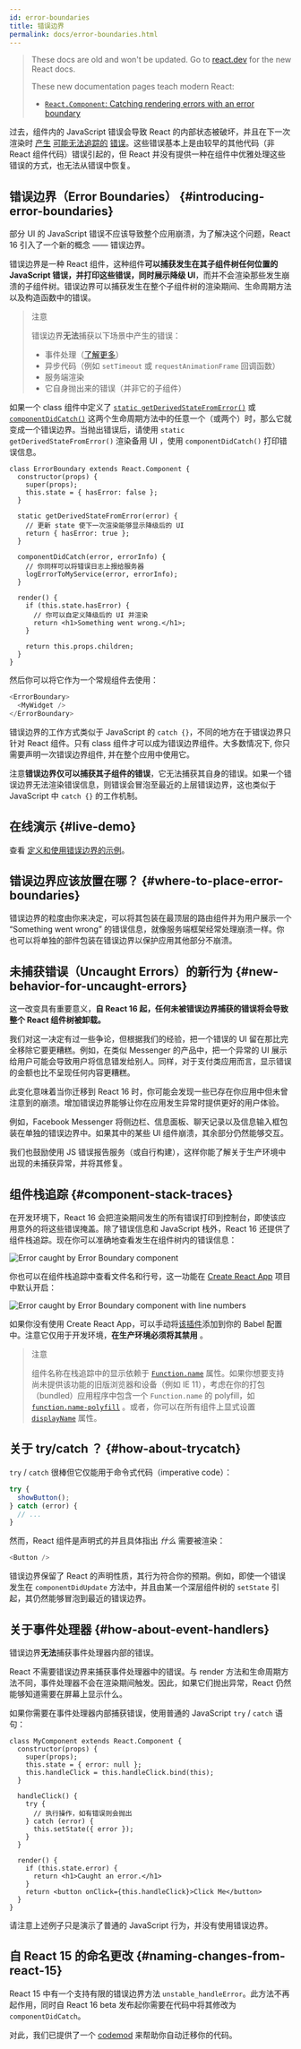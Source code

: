 ```yaml
---
id: error-boundaries
title: 错误边界
permalink: docs/error-boundaries.html
---
```


<div class="scary">

> These docs are old and won't be updated. Go to [react.dev](https://react.dev/) for the new React docs.
> 
> These new documentation pages teach modern React:
>
> - [`React.Component`: Catching rendering errors with an error boundary](https://react.dev/reference/react/Component#catching-rendering-errors-with-an-error-boundary)

</div>

过去，组件内的 JavaScript 错误会导致 React 的内部状态被破坏，并且在下一次渲染时 [产生](https://github.com/facebook/react/issues/4026) [可能无法追踪的](https://github.com/facebook/react/issues/6895) [错误](https://github.com/facebook/react/issues/8579)。这些错误基本上是由较早的其他代码（非 React 组件代码）错误引起的，但 React 并没有提供一种在组件中优雅处理这些错误的方式，也无法从错误中恢复。


## 错误边界（Error Boundaries） {#introducing-error-boundaries}

部分 UI 的 JavaScript 错误不应该导致整个应用崩溃，为了解决这个问题，React 16 引入了一个新的概念 —— 错误边界。
 
错误边界是一种 React 组件，这种组件**可以捕获发生在其子组件树任何位置的 JavaScript 错误，并打印这些错误，同时展示降级 UI**，而并不会渲染那些发生崩溃的子组件树。错误边界可以捕获发生在整个子组件树的渲染期间、生命周期方法以及构造函数中的错误。

> 注意
>
> 错误边界**无法**捕获以下场景中产生的错误：
>
> * 事件处理（[了解更多](#how-about-event-handlers)）
> * 异步代码（例如 `setTimeout` 或 `requestAnimationFrame` 回调函数）
> * 服务端渲染
> * 它自身抛出来的错误（并非它的子组件）

如果一个 class 组件中定义了 [`static getDerivedStateFromError()`](/docs/react-component.html#static-getderivedstatefromerror) 或 [`componentDidCatch()`](/docs/react-component.html#componentdidcatch) 这两个生命周期方法中的任意一个（或两个）时，那么它就变成一个错误边界。当抛出错误后，请使用 `static getDerivedStateFromError()` 渲染备用 UI ，使用 `componentDidCatch()` 打印错误信息。

```js{7-10,12-15,18-21}
class ErrorBoundary extends React.Component {
  constructor(props) {
    super(props);
    this.state = { hasError: false };
  }

  static getDerivedStateFromError(error) {
    // 更新 state 使下一次渲染能够显示降级后的 UI
    return { hasError: true };
  }

  componentDidCatch(error, errorInfo) {
    // 你同样可以将错误日志上报给服务器
    logErrorToMyService(error, errorInfo);
  }

  render() {
    if (this.state.hasError) {
      // 你可以自定义降级后的 UI 并渲染
      return <h1>Something went wrong.</h1>;
    }

    return this.props.children; 
  }
}
```

然后你可以将它作为一个常规组件去使用：

```js
<ErrorBoundary>
  <MyWidget />
</ErrorBoundary>
```

错误边界的工作方式类似于 JavaScript 的 `catch {}`，不同的地方在于错误边界只针对 React 组件。只有 class 组件才可以成为错误边界组件。大多数情况下, 你只需要声明一次错误边界组件, 并在整个应用中使用它。

注意**错误边界仅可以捕获其子组件的错误**，它无法捕获其自身的错误。如果一个错误边界无法渲染错误信息，则错误会冒泡至最近的上层错误边界，这也类似于 JavaScript 中 `catch {}` 的工作机制。

## 在线演示 {#live-demo}

查看 [定义和使用错误边界的示例](https://codepen.io/gaearon/pen/wqvxGa?editors=0010)。


## 错误边界应该放置在哪？ {#where-to-place-error-boundaries}

错误边界的粒度由你来决定，可以将其包装在最顶层的路由组件并为用户展示一个 “Something went wrong” 的错误信息，就像服务端框架经常处理崩溃一样。你也可以将单独的部件包装在错误边界以保护应用其他部分不崩溃。 


## 未捕获错误（Uncaught Errors）的新行为 {#new-behavior-for-uncaught-errors}

这一改变具有重要意义，**自 React 16 起，任何未被错误边界捕获的错误将会导致整个 React 组件树被卸载。**

我们对这一决定有过一些争论，但根据我们的经验，把一个错误的 UI 留在那比完全移除它要更糟糕。例如，在类似 Messenger 的产品中，把一个异常的 UI 展示给用户可能会导致用户将信息错发给别人。同样，对于支付类应用而言，显示错误的金额也比不呈现任何内容更糟糕。

此变化意味着当你迁移到 React 16 时，你可能会发现一些已存在你应用中但未曾注意到的崩溃。增加错误边界能够让你在应用发生异常时提供更好的用户体验。

例如，Facebook Messenger 将侧边栏、信息面板、聊天记录以及信息输入框包装在单独的错误边界中。如果其中的某些 UI 组件崩溃，其余部分仍然能够交互。

我们也鼓励使用 JS 错误报告服务（或自行构建），这样你能了解关于生产环境中出现的未捕获异常，并将其修复。


## 组件栈追踪 {#component-stack-traces}

在开发环境下，React 16 会把渲染期间发生的所有错误打印到控制台，即使该应用意外的将这些错误掩盖。除了错误信息和 JavaScript 栈外，React 16 还提供了组件栈追踪。现在你可以准确地查看发生在组件树内的错误信息：

<img src="../images/docs/error-boundaries-stack-trace.png" style="max-width:100%" alt="Error caught by Error Boundary component">

你也可以在组件栈追踪中查看文件名和行号，这一功能在 [Create React App](https://github.com/facebookincubator/create-react-app) 项目中默认开启：

<img src="../images/docs/error-boundaries-stack-trace-line-numbers.png" style="max-width:100%" alt="Error caught by Error Boundary component with line numbers">

如果你没有使用 Create React App，可以手动将[该插件](https://www.npmjs.com/package/@babel/plugin-transform-react-jsx-source)添加到你的 Babel 配置中。注意它仅用于开发环境，**在生产环境必须将其禁用** 。

> 注意
>
> 组件名称在栈追踪中的显示依赖于 [`Function.name`](https://developer.mozilla.org/en-US/docs/Web/JavaScript/Reference/Global_Objects/Function/name) 属性。如果你想要支持尚未提供该功能的旧版浏览器和设备（例如 IE 11），考虑在你的打包（bundled）应用程序中包含一个 `Function.name` 的 polyfill，如 [`function.name-polyfill`](https://github.com/JamesMGreene/Function.name) 。或者，你可以在所有组件上显式设置 [`displayName`](/docs/react-component.html#displayname) 属性。


## 关于 try/catch ？ {#how-about-trycatch}

`try` / `catch` 很棒但它仅能用于命令式代码（imperative code）：

```js
try {
  showButton();
} catch (error) {
  // ...
}
```

然而，React 组件是声明式的并且具体指出 *什么* 需要被渲染：

```js
<Button />
```

错误边界保留了 React 的声明性质，其行为符合你的预期。例如，即使一个错误发生在 `componentDidUpdate` 方法中，并且由某一个深层组件树的 `setState` 引起，其仍然能够冒泡到最近的错误边界。

## 关于事件处理器 {#how-about-event-handlers}

错误边界**无法**捕获事件处理器内部的错误。

React 不需要错误边界来捕获事件处理器中的错误。与 render 方法和生命周期方法不同，事件处理器不会在渲染期间触发。因此，如果它们抛出异常，React 仍然能够知道需要在屏幕上显示什么。

如果你需要在事件处理器内部捕获错误，使用普通的 JavaScript `try` / `catch` 语句：

```js{9-13,17-20}
class MyComponent extends React.Component {
  constructor(props) {
    super(props);
    this.state = { error: null };
    this.handleClick = this.handleClick.bind(this);
  }

  handleClick() {
    try {
      // 执行操作，如有错误则会抛出
    } catch (error) {
      this.setState({ error });
    }
  }

  render() {
    if (this.state.error) {
      return <h1>Caught an error.</h1>
    }
    return <button onClick={this.handleClick}>Click Me</button>
  }
}
```

请注意上述例子只是演示了普通的 JavaScript 行为，并没有使用错误边界。

## 自 React 15 的命名更改 {#naming-changes-from-react-15}

React 15 中有一个支持有限的错误边界方法 `unstable_handleError`。此方法不再起作用，同时自 React 16 beta 发布起你需要在代码中将其修改为 `componentDidCatch`。

对此，我们已提供了一个 [codemod](https://github.com/reactjs/react-codemod#error-boundaries) 来帮助你自动迁移你的代码。
